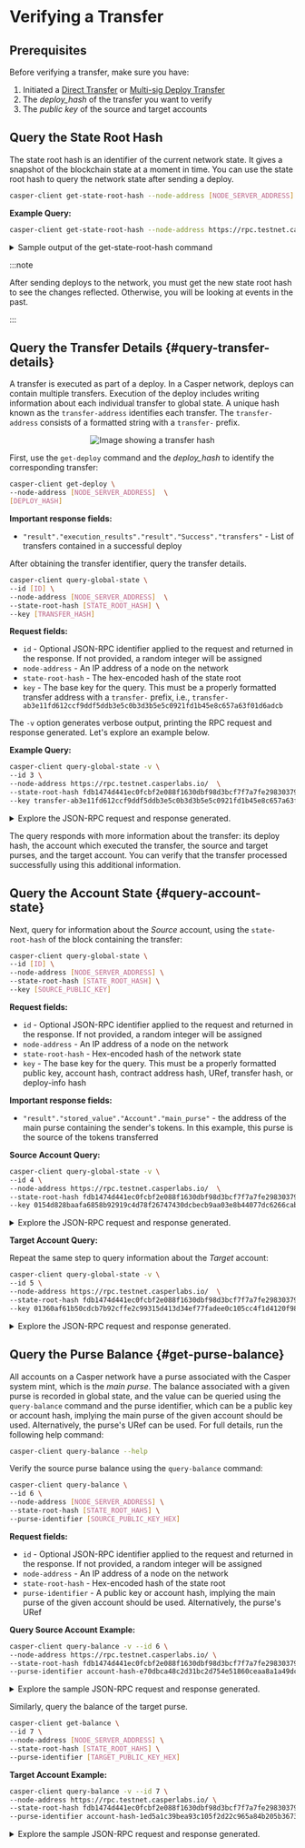 # Verifying a Transfer

## Prerequisites

Before verifying a transfer, make sure you have:

1. Initiated a [Direct Transfer](./direct-token-transfer.md) or [Multi-sig Deploy Transfer](./multisig-deploy-transfer.md)
2. The *deploy_hash* of the transfer you want to verify
3. The *public key* of the source and target accounts

## Query the State Root Hash

The state root hash is an identifier of the current network state. It gives a snapshot of the blockchain state at a moment in time. You can use the state root hash to query the network state after sending a deploy. 

```bash
casper-client get-state-root-hash --node-address [NODE_SERVER_ADDRESS]
```

**Example Query:**

```bash
casper-client get-state-root-hash --node-address https://rpc.testnet.casperlabs.io 
```

<details>
<summary>Sample output of the get-state-root-hash command</summary>

```json
{
  "jsonrpc": "2.0",
  "id": 6458079936180872466,
  "result": {
    "api_version": "1.5.3",
    "state_root_hash": "fdb1474d441ec0fcbf2e088f1630dbf98d3bcf7f7a7fe298303797f35b8cb4e1"
  }
}
```
</details>

:::note

After sending deploys to the network, you must get the new state root hash to see the changes reflected. Otherwise, you will be looking at events in the past.

:::

## Query the Transfer Details {#query-transfer-details}

A transfer is executed as part of a deploy. In a Casper network, deploys can contain multiple transfers. Execution of the deploy includes writing information about each individual transfer to global state. A unique hash known as the `transfer-address` identifies each transfer. The `transfer-address` consists of a formatted string with a `transfer-` prefix.

<p align="center">
<img src={"/image/transfers/transfer-hash-example.png"} alt="Image showing a transfer hash"/>
</p>

First, use the `get-deploy` command and the *deploy_hash* to identify the corresponding transfer:

```bash
casper-client get-deploy \
--node-address [NODE_SERVER_ADDRESS]  \
[DEPLOY_HASH]
```

**Important response fields:**

-   `"result"."execution_results"."result"."Success"."transfers"` - List of transfers contained in a successful deploy

After obtaining the transfer identifier, query the transfer details.

```bash
casper-client query-global-state \
--id [ID] \
--node-address [NODE_SERVER_ADDRESS]  \
--state-root-hash [STATE_ROOT_HASH] \
--key [TRANSFER_HASH]
```

**Request fields:**

-   `id` - Optional JSON-RPC identifier applied to the request and returned in the response. If not provided, a random integer will be assigned
-   `node-address` - An IP address of a node on the network
-   `state-root-hash` - The hex-encoded hash of the state root
-   `key` - The base key for the query. This must be a properly formatted transfer address with a `transfer-` prefix, i.e., `transfer-ab3e11fd612ccf9ddf5ddb3e5c0b3d3b5e5c0921fd1b45e8c657a63f01d6adcb`

The `-v` option generates verbose output, printing the RPC request and response generated. Let's explore an example below.

**Example Query:**

```bash
casper-client query-global-state -v \
--id 3 \
--node-address https://rpc.testnet.casperlabs.io/  \
--state-root-hash fdb1474d441ec0fcbf2e088f1630dbf98d3bcf7f7a7fe298303797f35b8cb4e1 \
--key transfer-ab3e11fd612ccf9ddf5ddb3e5c0b3d3b5e5c0921fd1b45e8c657a63f01d6adcb
```

<details>
<summary>Explore the JSON-RPC request and response generated.</summary>

**JSON-RPC Request**:

```json
{
  "jsonrpc": "2.0",
  "method": "query_global_state",
  "params": {
    "state_identifier": {
      "StateRootHash": "fdb1474d441ec0fcbf2e088f1630dbf98d3bcf7f7a7fe298303797f35b8cb4e1"
    },
    "key": "transfer-ab3e11fd612ccf9ddf5ddb3e5c0b3d3b5e5c0921fd1b45e8c657a63f01d6adcb",
    "path": []
  },
  "id": 3
}
```

**JSON-RPC Response**:

```json
{
  "jsonrpc": "2.0",
  "result": {
    "api_version": "1.5.3",
    "block_header": null,
    "stored_value": {
      "Transfer": {
        "deploy_hash": "4eedbb5cf4a571748cf7ae9c2f17777364a01f80f79f3633a0cec32b7e8cf2e3",
        "from": "account-hash-e70dbca48c2d31bc2d754e51860ceaa8a1a49dc627b20320b0ecee1b6d9ce655",
        "to": "account-hash-1ed5a1c39bea93c105f2d22c965a84b205b36734a377d05dbb103b6bfaa595a7",
        "source": "uref-11e6fc5354f61a004df98482376c45964b8b1557e8f2f13fb5f3adab5faa8be1-007",
        "target": "uref-8294864177c2c1ec887a11dae095e487b5256ce6bd2a1f2740d0e4f28bd3251c-004",
        "amount": "5000000000",
        "gas": "0",
        "id": 11102023
      }
    },
    "merkle_proof": "[42526 hex chars]"
  },
  "id": 3
}
```

</details>

The query responds with more information about the transfer: its deploy hash, the account which executed the transfer, the source and target purses, and the target account. You can verify that the transfer processed successfully using this additional information.

## Query the Account State {#query-account-state}

Next, query for information about the _Source_ account, using the `state-root-hash` of the block containing the transfer:

```bash
casper-client query-global-state \
--id [ID] \
--node-address [NODE_SERVER_ADDRESS] \
--state-root-hash [STATE_ROOT_HASH] \
--key [SOURCE_PUBLIC_KEY]
```

**Request fields:**

-   `id` - Optional JSON-RPC identifier applied to the request and returned in the response. If not provided, a random integer will be assigned
-   `node-address` - An IP address of a node on the network
-   `state-root-hash` - Hex-encoded hash of the network state
-   `key` - The base key for the query. This must be a properly formatted public key, account hash, contract address hash, URef, transfer hash, or deploy-info hash

**Important response fields:**

-   `"result"."stored_value"."Account"."main_purse"` - the address of the main purse containing the sender's tokens. In this example, this purse is the source of the tokens transferred

**Source Account Query:**

```bash
casper-client query-global-state -v \
--id 4 \
--node-address https://rpc.testnet.casperlabs.io/  \
--state-root-hash fdb1474d441ec0fcbf2e088f1630dbf98d3bcf7f7a7fe298303797f35b8cb4e1 \
--key 0154d828baafa6858b92919c4d78f26747430dcbecb9aa03e8b44077dc6266cabf
```

<details>
<summary>Explore the JSON-RPC request and response generated.</summary>

**JSON-RPC Request**:

```json
{
  "jsonrpc": "2.0",
  "method": "query_global_state",
  "params": {
    "state_identifier": {
      "StateRootHash": "fdb1474d441ec0fcbf2e088f1630dbf98d3bcf7f7a7fe298303797f35b8cb4e1"
    },
    "key": "account-hash-e70dbca48c2d31bc2d754e51860ceaa8a1a49dc627b20320b0ecee1b6d9ce655",
    "path": []
  },
  "id": 4
}
```

**JSON-RPC Response**:

```json
{
  "jsonrpc": "2.0",
  "result": {
    "api_version": "1.5.3",
    "block_header": null,
    "stored_value": {
      "Account": {
        "account_hash": "account-hash-e70dbca48c2d31bc2d754e51860ceaa8a1a49dc627b20320b0ecee1b6d9ce655",
        "named_keys": [...],
        "main_purse": "uref-11e6fc5354f61a004df98482376c45964b8b1557e8f2f13fb5f3adab5faa8be1-007",
        "associated_keys": [
          {
            "account_hash": "account-hash-e70dbca48c2d31bc2d754e51860ceaa8a1a49dc627b20320b0ecee1b6d9ce655",
            "weight": 1
          }
        ],
        "action_thresholds": {
          "deployment": 1,
          "key_management": 1
        }
      }
    },
    "merkle_proof": "[31406 hex chars]"
  },
  "id": 4
}
```

</details>

**Target Account Query:**

Repeat the same step to query information about the _Target_ account:

```bash
casper-client query-global-state -v \
--id 5 \
--node-address https://rpc.testnet.casperlabs.io/  \
--state-root-hash fdb1474d441ec0fcbf2e088f1630dbf98d3bcf7f7a7fe298303797f35b8cb4e1 \
--key 01360af61b50cdcb7b92cffe2c99315d413d34ef77fadee0c105cc4f1d4120f986
```

<details>
<summary>Explore the JSON-RPC request and response generated.</summary>

**JSON-RPC Request**:

```json
{
  "jsonrpc": "2.0",
  "method": "query_global_state",
  "params": {
    "state_identifier": {
      "StateRootHash": "fdb1474d441ec0fcbf2e088f1630dbf98d3bcf7f7a7fe298303797f35b8cb4e1"
    },
    "key": "account-hash-1ed5a1c39bea93c105f2d22c965a84b205b36734a377d05dbb103b6bfaa595a7",
    "path": []
  },
  "id": 5
}
```

**JSON-RPC Response**:

```json
{
  "jsonrpc": "2.0",
  "result": {
    "api_version": "1.5.3",
    "block_header": null,
    "stored_value": {
      "Account": {
        "account_hash": "account-hash-1ed5a1c39bea93c105f2d22c965a84b205b36734a377d05dbb103b6bfaa595a7",
        "named_keys": [...],
        "main_purse": "uref-8294864177c2c1ec887a11dae095e487b5256ce6bd2a1f2740d0e4f28bd3251c-007",
        "associated_keys": [...],
        "action_thresholds": {
          "deployment": 2,
          "key_management": 3
        }
      }
    },
    "merkle_proof": "[32060 hex chars]"
  },
  "id": 5
}
```

</details>

## Query the Purse Balance {#get-purse-balance}

All accounts on a Casper network have a purse associated with the Casper system mint, which is the _main purse_. The balance associated with a given purse is recorded in global state, and the value can be queried using the `query-balance` command and the purse identifier, which can be a public key or account hash, implying the main purse of the given account should be used. Alternatively, the purse's URef can be used. For full details, run the following help command:

```bash
casper-client query-balance --help
```

Verify the source purse balance using the `query-balance` command:

```bash
casper-client query-balance \
--id 6 \
--node-address [NODE_SERVER_ADDRESS] \
--state-root-hash [STATE_ROOT_HAHS] \
--purse-identifier [SOURCE_PUBLIC_KEY_HEX] 
```

**Request fields:**

-   `id` - Optional JSON-RPC identifier applied to the request and returned in the response. If not provided, a random integer will be assigned
-   `node-address` - An IP address of a node on the network
-   `state-root-hash` - Hex-encoded hash of the state root
-   `purse-identifier` - A public key or account hash, implying the main purse of the given account should be used. Alternatively, the purse's URef

**Query Source Account Example:**

```bash
casper-client query-balance -v --id 6 \
--node-address https://rpc.testnet.casperlabs.io/ \
--state-root-hash fdb1474d441ec0fcbf2e088f1630dbf98d3bcf7f7a7fe298303797f35b8cb4e1 \
--purse-identifier account-hash-e70dbca48c2d31bc2d754e51860ceaa8a1a49dc627b20320b0ecee1b6d9ce655
```

<details>
<summary>Explore the sample JSON-RPC request and response generated.</summary>

**JSON-RPC Request**:

```json
{
  "jsonrpc": "2.0",
  "method": "query_balance",
  "params": {
    "state_identifier": {
      "StateRootHash": "fdb1474d441ec0fcbf2e088f1630dbf98d3bcf7f7a7fe298303797f35b8cb4e1"
    },
    "purse_identifier": {
      "main_purse_under_account_hash": "account-hash-e70dbca48c2d31bc2d754e51860ceaa8a1a49dc627b20320b0ecee1b6d9ce655"
    }
  },
  "id": 6
}
```

**JSON-RPC Response**:

```json
{
  "jsonrpc": "2.0",
  "result": {
    "api_version": "1.5.3",
    "balance": "1109111876194"
  },
  "id": 6
}
```

</details>

Similarly, query the balance of the target purse.

```bash    
casper-client get-balance \
--id 7 \
--node-address [NODE_SERVER_ADDRESS] \
--state-root-hash [STATE_ROOT_HAHS] \
--purse-identifier [TARGET_PUBLIC_KEY_HEX] 
```

**Target Account Example:**

```bash
casper-client query-balance -v --id 7 \
--node-address https://rpc.testnet.casperlabs.io/ \
--state-root-hash fdb1474d441ec0fcbf2e088f1630dbf98d3bcf7f7a7fe298303797f35b8cb4e1 \
--purse-identifier account-hash-1ed5a1c39bea93c105f2d22c965a84b205b36734a377d05dbb103b6bfaa595a7
```

<details>
<summary>Explore the sample JSON-RPC request and response generated.</summary>

**JSON-RPC Request**:

```json
{
  "jsonrpc": "2.0",
  "method": "query_balance",
  "params": {
    "state_identifier": {
      "StateRootHash": "fdb1474d441ec0fcbf2e088f1630dbf98d3bcf7f7a7fe298303797f35b8cb4e1"
    },
    "purse_identifier": {
      "main_purse_under_account_hash": "account-hash-1ed5a1c39bea93c105f2d22c965a84b205b36734a377d05dbb103b6bfaa595a7"
    }
  },
  "id": 7
}
```

**JSON-RPC Response**:

```json
{
  "jsonrpc": "2.0",
  "result": {
    "api_version": "1.5.3",
    "balance": "46200000000"
  },
  "id": 7
}
```

</details>
